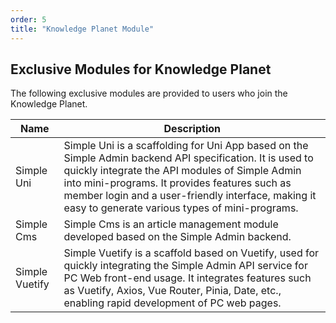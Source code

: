 ```yaml
---
order: 5
title: "Knowledge Planet Module"
---
```


## Exclusive Modules for Knowledge Planet

The following exclusive modules are provided to users who join the Knowledge Planet.

| Name | Description |
| --- | --- |
| Simple Uni | Simple Uni is a scaffolding for Uni App based on the Simple Admin backend API specification. It is used to quickly integrate the API modules of Simple Admin into mini-programs. It provides features such as member login and a user-friendly interface, making it easy to generate various types of mini-programs. |
| Simple Cms | Simple Cms is an article management module developed based on the Simple Admin backend. |
| Simple Vuetify | Simple Vuetify is a scaffold based on Vuetify, used for quickly integrating the Simple Admin API service for PC Web front-end usage. It integrates features such as Vuetify, Axios, Vue Router, Pinia, Date, etc., enabling rapid development of PC web pages. |